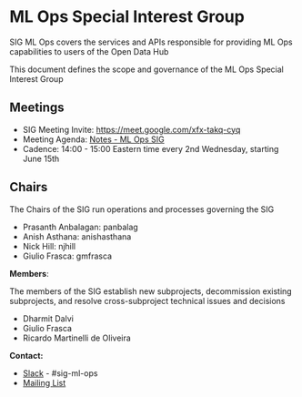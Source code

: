 # ML Ops Special Interest Group

SIG ML Ops covers the services and APIs responsible for providing ML Ops capabilities to users of the Open Data Hub

This document defines the scope and governance of the ML Ops Special Interest Group

## Meetings

* SIG Meeting Invite: <https://meet.google.com/xfx-takq-cyq>
* Meeting Agenda: [Notes - ML Ops SIG](https://docs.google.com/document/d/1FRgjYrr6q-phoeopC6Nl8c4AX2uma7oOXn6vNkBZ7Qg/edit)
* Cadence: 14:00 - 15:00 Eastern time every 2nd Wednesday, starting June 15th

## Chairs

The Chairs of the SIG run operations and processes governing the SIG

* Prasanth Anbalagan: panbalag
* Anish Asthana: anishasthana
* Nick Hill: njhill
* Giulio Frasca: gmfrasca

**Members**:

The members of the SIG establish new subprojects, decommission existing subprojects, and resolve cross-subproject technical issues and decisions

* Dharmit Dalvi
* Giulio Frasca
* Ricardo Martinelli de Oliveira

**Contact:**

* [Slack](https://join.slack.com/t/odh-io/shared_invite/zt-18ptx7far-SWO4jkDbuA7Sq8Mut3JbcA) - #sig-ml-ops
* [Mailing List](mailto:odh-community@googlegroups.com)
